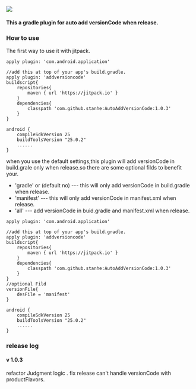 [![](https://jitpack.io/v/stanhe/AutoAddVersionCode.svg)](https://jitpack.io/#stanhe/AutoAddVersionCode)

#### This a gradle plugin for auto add versionCode when release.

### How to use
The first way to use it with jitpack.
```
apply plugin: 'com.android.application'

//add this at top of your app's build.gradle.
apply plugin: 'addversioncode'
buildscript{
    repositories{
        maven { url 'https://jitpack.io' }
    }
    dependencies{
        classpath 'com.github.stanhe:AutoAddVersionCode:1.0.3'
    }
}

android {
    compileSdkVersion 25
    buildToolsVersion "25.0.2"
    ......
}
```
when you use the default settings,this plugin will add versionCode in build.grale only when release.so there are some optional filds to benefit your.
* 'gradle' or (default no) --- this will only add versionCode in build.gradle when release.
* 'manifest'  --- this will only add versionCode in manifest.xml when release.
* 'all' --- add versionCode in buid.gradle and manifest.xml when release.

```
apply plugin: 'com.android.application'

//add this at top of your app's build.gradle.
apply plugin: 'addversioncode'
buildscript{
    repositories{
        maven { url 'https://jitpack.io' }
    }
    dependencies{
        classpath 'com.github.stanhe:AutoAddVersionCode:1.0.3'
    }
}
//optional Fild
versionFile{
    desFile = 'manifest'
}

android {
    compileSdkVersion 25
    buildToolsVersion "25.0.2"
    ......
}
```


### release log
#### v 1.0.3 
refactor Judgment logic .
fix release can't handle versionCode with productFlavors.
